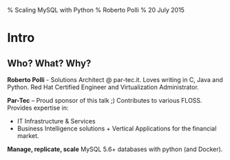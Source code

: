 % Scaling MySQL with Python
% Roberto Polli
% 20 July 2015

# Intro

## Who? What? Why?

**Roberto Polli** - Solutions Architect @ par-tec.it. Loves writing in C, 
Java and Python. Red Hat Certified Engineer and Virtualization Administrator.

**Par-Tec** – Proud sponsor of this talk ;) Contributes to various FLOSS. 
    Provides expertise in:

  - IT Infrastructure \& Services 
  - Business Intelligence solutions \+ Vertical Applications for the financial market.

**Manage, replicate, scale** MySQL 5.6+ databases with python (and Docker).

